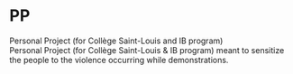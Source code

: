 # PP
Personal Project (for Collège Saint-Louis and IB program)  
Personal Project (for Collège Saint-Louis & IB program)  meant to sensitize the people to the violence occurring while demonstrations.
